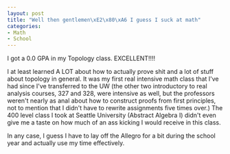 ```yaml
--- 
layout: post
title: "Well then gentlemen\xE2\x80\xA6 I guess I suck at math"
categories:
- Math
- School
---
```

I got a 0.0 GPA in my Topology class.  EXCELLENT!!!!

I at least learned A LOT about how to actually prove shit and a lot of stuff about topology in general.  It was my first real intensive math class that I've had since I've transferred to the UW (the other two introductory to real analysis courses, 327 and 328, were intensive as well, but the professors weren't nearly as anal about how to construct proofs from first principles, not to mention that I didn't have to rewrite assignments five times over.)  The 400 level class I took at Seattle University (Abstract Algebra I) didn't even give me a taste on how much of an ass kicking I would receive in this class.

In any case, I guess I have to lay off the Allegro for a bit during the school year and actually use my time effectively.
